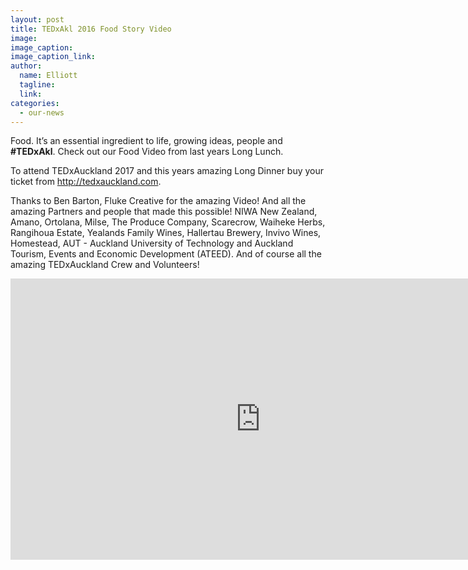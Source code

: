 ```yaml
---
layout: post
title: TEDxAkl 2016 Food Story Video
image:
image_caption:
image_caption_link:
author:
  name: Elliott
  tagline:
  link:
categories:
  - our-news
---
```


Food. It’s an essential ingredient to life, growing ideas, people and **#TEDxAkl**. Check out our Food Video from last years Long Lunch.

To attend TEDxAuckland 2017 and this years amazing Long Dinner buy your ticket from http://tedxauckland.com.

Thanks to Ben Barton, Fluke Creative for the amazing Video! And all the amazing Partners and people that made this possible! NIWA New Zealand, Amano, Ortolana, Milse, The Produce Company, Scarecrow, Waiheke Herbs, Rangihoua Estate, Yealands Family Wines, Hallertau Brewery, Invivo Wines, Homestead, AUT - Auckland University of Technology and Auckland Tourism, Events and Economic Development (ATEED). And of course all the amazing TEDxAuckland Crew and Volunteers!

<iframe src="https://www.youtube.com/embed/J0s-ob4FGcg" width="800" height="450" frameborder="0" allowfullscreen="allowfullscreen"></iframe>

